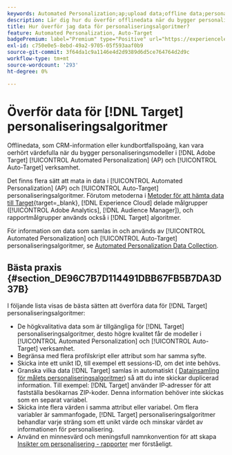 ```yaml
---
keywords: Automated Personalization;ap;upload data;offline data;personaliseringsalgoritm;auto target;auto target;best practices
description: Lär dig hur du överför offlinedata när du bygger personaliseringsmodeller i [!DNL Adobe Target] [!UICONTROL Automated Personalization] (AP) och [!UICONTROL Auto-Target] verksamhet.
title: Hur överför jag data för personaliseringsalgoritmer?
feature: Automated Personalization, Auto-Target
badgePremium: label="Premium" type="Positive" url="https://experienceleague.adobe.com/docs/target/using/introduction/intro.html?lang=en#premium newtab=true" tooltip="Se vad som ingår i Target Premium."
exl-id: c750e0e5-8ebd-49a2-9705-05f593aaf0b9
source-git-commit: 3f64da1c9a1146e4d2d9389d6d5ce764764d2d9c
workflow-type: tm+mt
source-wordcount: '293'
ht-degree: 0%

---
```


# Överför data för [!DNL Target] personaliseringsalgoritmer

Offlinedata, som CRM-information eller kundbortfallspoäng, kan vara oerhört värdefulla när du bygger personaliseringsmodeller i [!DNL Adobe Target] [!UICONTROL Automated Personalization] (AP) och [!UICONTROL Auto-Target] verksamhet.

Det finns flera sätt att mata in data i [!UICONTROL Automated Personalization] (AP) och [!UICONTROL Auto-Target] personaliseringsalgoritmer. Förutom metoderna i [Metoder för att hämta data till Target](https://experienceleague.adobe.com/docs/target-dev/developer/implementation/methods/methods-to-get-data-into-target.html){target=_blank}, [!DNL Experience Cloud] delade målgrupper ([!UICONTROL Adobe Analytics], [!DNL Audience Manager]), och rapportmålgrupper används också i [!DNL Target] algoritmer.

För information om data som samlas in och används av [!UICONTROL Automated Personalization] och [!UICONTROL Auto-Target] personaliseringsalgoritmer, se [Automated Personalization Data Collection](/help/main/c-activities/t-automated-personalization/ap-data.md).

## Bästa praxis {#section_DE96C7B7D114491DBB67FB5B7DA3D37B}

I följande lista visas de bästa sätten att överföra data för [!DNL Target] personaliseringsalgoritmer:

* De högkvalitativa data som är tillgängliga för [!DNL Target] personaliseringsalgoritmer, desto högre kvalitet får de modeller i [!UICONTROL Automated Personalization] och [!UICONTROL Auto-Target] verksamhet.
* Begränsa med flera profilskript eller attribut som har samma syfte.
* Skicka inte ett unikt ID, till exempel ett sessions-ID, om det inte behövs.
* Granska vilka data [!DNL Target] samlas in automatiskt ( [Datainsamling för målets personaliseringsalgoritmer](/help/main/c-activities/t-automated-personalization/ap-data.md)) så att du inte skickar duplicerad information. Till exempel: [!DNL Target] använder IP-adresser för att fastställa besökarnas ZIP-koder. Denna information behöver inte skickas som en separat variabel.
* Skicka inte flera värden i samma attribut eller variabel. Om flera variabler är sammanfogade, [!DNL Target] personaliseringsalgoritmer behandlar varje sträng som ett unikt värde och minskar värdet av informationen för personalisering.
* Använd en minnesvärd och meningsfull namnkonvention för att skapa [Insikter om personalisering - rapporter](/help/main/c-reports/c-personalization-insights-reports/personalization-insights-reports.md#concept_A897070E1EDC403EB84CFB7A6ECAD767) mer förståeligt.
